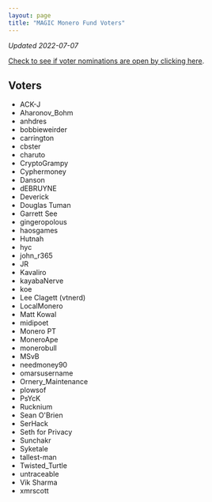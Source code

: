```yaml
---
layout: page
title: "MAGIC Monero Fund Voters"
---
```


*Updated 2022-07-07*

[Check to see if voter nominations are open by clicking here](https://github.com/MAGICGrants/Monero-Fund).

## Voters

* ACK-J
* Aharonov_Bohm
* anhdres
* bobbieweirder
* carrington
* cbster
* charuto
* CryptoGrampy
* Cyphermoney
* Danson
* dEBRUYNE
* Deverick
* Douglas Tuman
* Garrett See
* gingeropolous
* haosgames
* Hutnah
* hyc
* john_r365
* JR
* Kavaliro
* kayabaNerve
* koe
* Lee Clagett (vtnerd)
* LocalMonero
* Matt Kowal
* midipoet
* Monero PT
* MoneroApe
* monerobull
* MSvB
* needmoney90
* omarsusername
* Ornery_Maintenance
* plowsof
* PsYcK
* Rucknium
* Sean O'Brien
* SerHack
* Seth for Privacy
* Sunchakr
* Syketale
* tallest-man
* Twisted_Turtle
* untraceable
* Vik Sharma
* xmrscott

